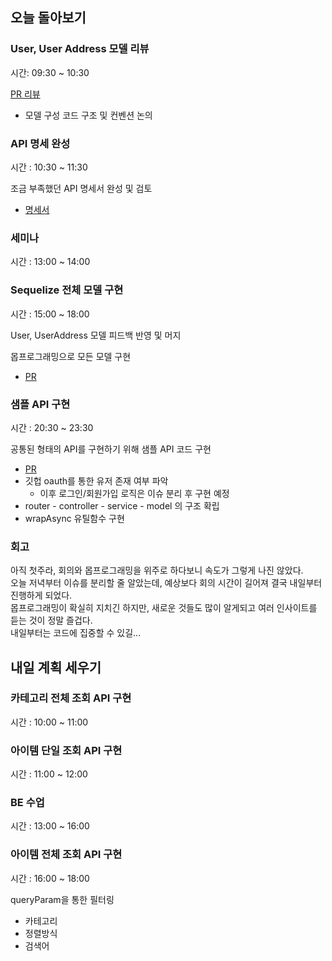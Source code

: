 ## 오늘 돌아보기

### User, User Address 모델 리뷰

시간: 09:30 ~ 10:30

[PR 리뷰](https://github.com/woowa-techcamp-2021/store-3/pull/5)
- 모델 구성 코드 구조 및 컨벤션 논의

### API 명세 완성

시간 : 10:30 ~ 11:30

조금 부족했던 API 명세서 완성 및 검토
- [명세서](https://eunseong.notion.site/API-e13d6f49bb6049748ecbc1d1daf2edba)

### 세미나

시간 : 13:00 ~ 14:00

### Sequelize 전체 모델 구현

시간 : 15:00 ~ 18:00

User, UserAddress 모델 피드백 반영 및 머지

몹프로그래밍으로 모든 모델 구현
- [PR](https://github.com/woowa-techcamp-2021/store-3/pull/6)

### 샘플 API 구현

시간 : 20:30 ~ 23:30

공통된 형태의 API를 구현하기 위해 샘플 API 코드 구현
- [PR](https://github.com/woowa-techcamp-2021/store-3/pull/8)
- 깃헙 oauth를 통한 유저 존재 여부 파악
  - 이후 로그인/회원가입 로직은 이슈 분리 후 구현 예정 
- router - controller - service - model 의 구조 확립
- wrapAsync 유틸함수 구현

### 회고

아직 첫주라, 회의와 몹프로그래밍을 위주로 하다보니 속도가 그렇게 나진 않았다.  
오늘 저녁부터 이슈를 분리할 줄 알았는데, 예상보다 회의 시간이 길어져 결국 내일부터 진행하게 되었다.  
몹프로그래밍이 확실히 지치긴 하지만, 새로운 것들도 많이 알게되고 여러 인사이트를 듣는 것이 정말 즐겁다.  
내일부터는 코드에 집중할 수 있길...

## 내일 계획 세우기

### 카테고리 전체 조회 API 구현

시간 : 10:00 ~ 11:00

### 아이템 단일 조회 API 구현

시간 : 11:00 ~ 12:00

### BE 수업

시간 : 13:00 ~ 16:00

### 아이템 전체 조회 API 구현

시간 : 16:00 ~ 18:00

queryParam을 통한 필터링
- 카테고리
- 정렬방식
- 검색어